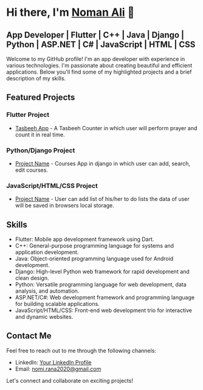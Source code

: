 # Hi there, I'm [Noman Ali](https://github.com/Noman050?tab=repositories) 👋
## App Developer | Flutter | C++ | Java | Django | Python | ASP.NET | C# | JavaScript | HTML | CSS

Welcome to my GitHub profile! I'm an app developer with experience in various technologies. I'm passionate about creating beautiful and efficient applications. Below you'll find some of my highlighted projects and a brief description of my skills.

## Featured Projects

### Flutter Project

- [Tasbeeh App](https://github.com/Noman050/Tasbeeh_App) - A Tasbeeh Counter in which user will perform prayer and count it in real time.

### Python/Django Project

- [Project Name](https://github.com/Noman050/Courses_information_App) - Courses App in django in which user can add, search, edit courses.

### JavaScript/HTML/CSS Project

- [Project Name](https://github.com/Noman050/Stikey_Notes) - User can add list of his/her to do lists the data of user will be saved in browsers local storage.

## Skills

- Flutter: Mobile app development framework using Dart.
- C++: General-purpose programming language for systems and application development.
- Java: Object-oriented programming language used for Android development.
- Django: High-level Python web framework for rapid development and clean design.
- Python: Versatile programming language for web development, data analysis, and automation.
- ASP.NET/C#: Web development framework and programming language for building scalable applications.
- JavaScript/HTML/CSS: Front-end web development trio for interactive and dynamic websites.

## Contact Me

Feel free to reach out to me through the following channels:

- LinkedIn: [Your LinkedIn Profile](https://www.linkedin.com/in/noman-ali-2b93611ab/)
- Email: nomi.rana2020@gmail.com

Let's connect and collaborate on exciting projects!


<!---
Noman050/Noman050 is a ✨ special ✨ repository because its `README.md` (this file) appears on your GitHub profile.
You can click the Preview link to take a look at your changes.
--->
